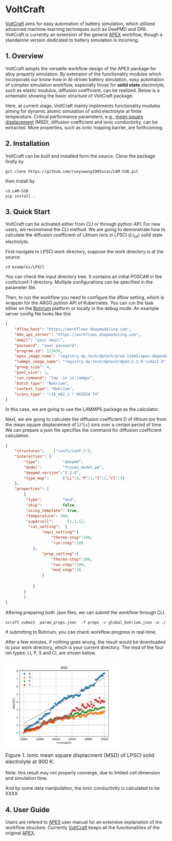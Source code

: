 # VoltCraft
[VoltCraft](https://github.com/ruoyuwang1995ucas/LAM-SSB) aims for easy automation of battery simulation, which utilized advanced machine-learning techniques such as DeePMD and DPA. VoltCraft is currently an extension of the general [APEX](https://github.com/deepmodeling/APEX) workflow, though a standalone version dedicated to battery simulation is incoming.

## 1. Overview
VoltCraft adopts the versatile workflow design of the APEX package for alloy property simulation. By extension of the functionality modules which incorporate our know-how in AI-driven battery simulation, easy automation of complex simulation workflow, especially those for **solid state** electrolyte, such as elastic modulus, diffusion coefficient, can be realized. 
Below is a schematic showing the basic structure of VoltCraft package.

Here, at current stage, VoltCraft mainly implements functionality modules aiming for dynamic atomic simulation of solid electrolyte at finite temperature. Critical performance parameters, e.g., [mean square displacement](https://en.wikipedia.org/wiki/Mean_squared_displacement) (MSD), diffusion coefficient and ionic conductivity, can be extracted. More properties, such as ionic hopping barrier, are forthcoming.

## 2. Installation
VoltCraft can be built and installed form the source. Clone the package firstly by
```shell
git clone https://github.com/ruoyuwang1995ucas/LAM-SSB.git
```

then install by
```shell
cd LAM-SSB
pip install .
```

## 3. Quick Start
VoltCraft can be activated either from CLI or through python API. For new users, we recommend the CLI method. We are going to demonstrate how to calculate the diffusion coefficient of Lithium ions in LPSCl ($Li_{24}$) solid state electrolyte.

First navigate to LPSCl work directory, suppose the work directory is at the source
```shell
cd examples/LPSCl
```

You can check the input directory tree. It contains an initial POSCAR in the confs/conf-1 directory. Multiple configurations can be specified in the parameter file.

Then, to run the workflow you need to configure the dflow setting, which is wrapper for the ARGO python API of Kubernetes. You can run the task either on the [Bohrium](https://bohrium.dp.tech/home) platform or locally in the debug mode. An example server config file looks like this
```json
{
    "dflow_host": "https://workflows.deepmodeling.com",
    "k8s_api_server": "https://workflows.deepmodeling.com",
    "email": "your email",
    "password": "your password",
    "program_id": 123456,
    "apex_image_name": "registry.dp.tech/dptech/prod-11045/apex-dependency:1.1.0",
    "lammps_image_name": "registry.dp.tech/dptech/dpmd:2.2.8-cuda12.0",
    "group_size": 4,
    "pool_size": 1,
    "run_command": "lmp -in in.lammps",
    "batch_type": "Bohrium",
    "context_type": "Bohrium",
    "scass_type": "c16_m62_1 * NVIDIA T4"
}
```
In this case, we are going to use the LAMMPS package as the calculator.

Next, we are going to calculate the diffusion coefficient $D$ of lithium ion from the mean square displacement of Li^{+} ions over a certain period of time. We can prepare a json file specifies the command for diffusion coefficient calculation.

```json
{
    "structures":    ["confs/conf-1"],
    "interaction": {
        "type":          "deepmd",
        "model":         "frozen_model.pb",
        "deepmd_version":"2.2.8",
        "type_map":      {"Li":0,"P":1,"S":2,"Cl":3}
    },
    "properties": [
        {
         "type":         "msd",
         "skip":         false,
         "using_template": true,
         "temperature": 300,
         "supercell":      [1,1,1],
	      "cal_setting":  {
                "equi_setting":{
                    "thermo-step":100,
                    "run-step":100
            },
                "prop_setting":{
                    "thermo-step":100,
                    "run-step":100,
                    "msd_step":10
                }
                    
            }
        }
        ]
}
```
Aftering preparing both .json files, we can submit the workflow through CLI. 
```shell
vcraft submit  param_props.json  -f props -c global_bohrium.json -w ./ 
```
If submitting to Bohrium, you can check workflow progress in real-time.

After a few minutes, if nothing goes wrong, the result would be downloaded to your work directory, which is your current directory. The msd of the four ion types: Li, P, S and Cl, are shown below.
 <div>
    <img src="./docs/images/msd.png" alt="Fig1" style="zoom: 35%;">
    <p style='font-size:1.0rem; font-weight:none'>Figure 1. Ionic mean square displacment (MSD) of LPSCl solid electrolyte at 900 K.</p>
</div>

Note: this result may not properly converge, due to limited cell dimension and simulation time. 


And by some data manipulation, the ionic conductivity is calculated to be XXXX



## 4. User Guide
Users are refered to [APEX](https://github.com/deepmodeling/APEX) user manual for an extensive explanation of the workflow structure. Currently [VoltCraft](https://github.com/ruoyuwang1995ucas/LAM-SSB) keeps all the functionalities of the original [APEX](https://github.com/deepmodeling/APEX).



